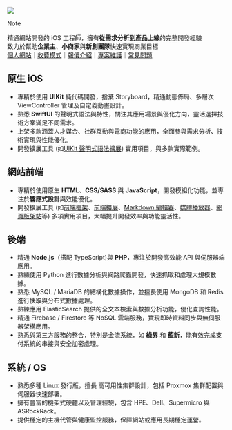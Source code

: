 ![](https://github-readme-stats.vercel.app/api?username=pardnchiu&show_icons=true&theme=default)

> [!NOTE]
> 精通網站開發的 iOS 工程師，擁有**從需求分析到產品上線**的完整開發經驗<br>
> 致力於幫助**企業主**、**小商家**與**新創團隊**快速實現商業目標<br>
> [個人網站](https://pardn.io/)｜[收費模式](https://pardn.io/?folder=about&target=pricing_model)｜[報價介紹](https://pardn.io/?folder=about&target=pricing_details)｜[專案維護](https://pardn.io/?folder=about&target=project_maintenance)｜[常見問題](https://pardn.io/?folder=about&target=faq)

## 原生 iOS
- 專精於使用 **UIKit** 純代碼開發，捨棄 Storyboard，精通動態佈局、多層次 ViewController 管理及自定義動畫設計。
- 熟悉 **SwiftUI** 的聲明式語法與特性，關注其應用場景與優化方向，靈活選擇技術方案滿足不同需求。
- 上架多款涵蓋人才媒合、社群互動與電商功能的應用，全面參與需求分析、技術實現與性能優化。
- 開發擴展工具 (如[UIKit 聲明式語法擴展](https://github.com/pardnchiu/ExSwift)) 實用項目，與多款實際範例。

## 網站前端
- 專精於使用原生 **HTML**、**CSS/SASS** 與 **JavaScript**，開發模組化功能，並專注於**響應式設計**與效能優化。
- 開發擴展工具 (如[前端框架](https://pardn.io/QuickUI)、[前端擴展](https://pardn.io/RenderJS)、[Markdown 編輯器](https://pardn.io/NanoMD)、[媒體播放器](https://pardn.io/FlexPlyr)、[網頁版架站](https://pardn.io/website-builder)等) 多項實用項目，大幅提升開發效率與功能靈活性。

## 後端
- 精通 **Node.js**（搭配 TypeScript)與 **PHP**，專注於開發高效能 API 與伺服器端應用。
- 熟練使用 Python 進行數據分析與網路爬蟲開發，快速抓取和處理大規模數據。
- 熟悉 MySQL / MariaDB 的結構化數據操作，並擅長使用 MongoDB 和 Redis 進行快取與分布式數據處理。
- 熟練應用 ElasticSearch 提供的全文本檢索與數據分析功能，優化查詢性能。
- 精通 Firebase / Firestore 等 NoSQL 雲端服務，實現即時資料同步與無伺服器架構應用。
- 熟悉與第三方服務的整合，特別是金流系統，如 **綠界** 和 **藍新**，能有效完成支付系統的串接與安全加密處理。

## 系統 / OS
- 熟悉多種 Linux 發行版，擅長 高可用性集群設計，包括 Proxmox 集群配置與伺服器快速部署。
- 擁有豐富的機架式硬體以及管理經驗，包含 HPE、Dell、Supermicro 與 ASRockRack。
- 提供穩定的主機代管與健康監控服務，保障網站或應用長期穩定運營。
